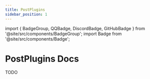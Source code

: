 ```yaml
---
title: PostPlugins
sidebar_position: 1
---
```


import { BadgeGroup, QQBadge, DiscordBadge, GitHubBadge } from '@site/src/components/BadgeGroup';
import Badge from '@site/src/components/Badge';

# PostPlugins Docs

TODO
